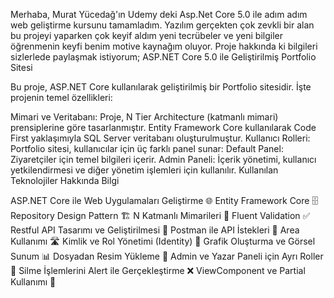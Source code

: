 Merhaba, Murat Yücedağ'ın Udemy deki Asp.Net Core 5.0 ile adım adım web geliştirme kursunu tamamladım. Yazılım gerçekten çok zevkli bir alan bu projeyi yaparken çok keyif aldım yeni tecrübeler ve yeni bilgiler öğrenmenin keyfi benim motive kaynağım oluyor. Proje hakkında ki bilgileri sizlerlede paylaşmak istiyorum; 
ASP.NET Core 5.0 ile Geliştirilmiş Portfolio Sitesi

Bu proje, ASP.NET Core kullanılarak geliştirilmiş bir Portfolio sitesidir. İşte projenin temel özellikleri:

Mimari ve Veritabanı: Proje, N Tier Architecture (katmanlı mimari) prensiplerine göre tasarlanmıştır. Entity Framework Core kullanılarak Code First yaklaşımıyla SQL Server veritabanı oluşturulmuştur.
Kullanıcı Rolleri: Portfolio sitesi, kullanıcılar için üç farklı panel sunar:
Default Panel: Ziyaretçiler için temel bilgileri içerir.
Admin Paneli: İçerik yönetimi, kullanıcı yetkilendirmesi ve diğer yönetim işlemleri için kullanılır.
Kullanılan Teknolojiler Hakkında Bilgi

ASP.NET Core ile Web Uygulamaları Geliştirme 🌐
Entity Framework Core 🗄️
Repository Design Pattern 🏗️
N Katmanlı Mimarileri 🏢
Fluent Validation ✅
Restful API Tasarımı ve Geliştirilmesi 🚀
Postman ile API İstekleri 📡
Area Kullanımı 🛣️
Kimlik ve Rol Yönetimi (Identity) 👤
Grafik Oluşturma ve Görsel Sunum 📊
Dosyadan Resim Yükleme 📸
Admin ve Yazar Paneli için Ayrı Roller 👑
Silme İşlemlerini Alert ile Gerçekleştirme ❌
ViewComponent ve Partial Kullanımı 🧩
